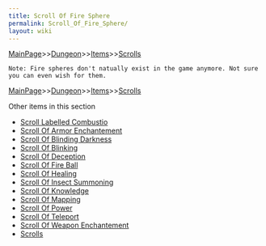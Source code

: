 ```yaml
---
title: Scroll Of Fire Sphere
permalink: Scroll_Of_Fire_Sphere/
layout: wiki
---
```


[MainPage](/keeperrl_wiki/ "wikilink")>>[Dungeon](/keeperrl_wiki/Dungeon "wikilink")>>[Items](/keeperrl_wiki/Items "wikilink")>>[Scrolls](/keeperrl_wiki/Scrolls "wikilink")

	Note: Fire spheres don't natually exist in the game anymore. Not sure you can even wish for them.

[MainPage](/keeperrl_wiki/ "wikilink")>>[Dungeon](/keeperrl_wiki/Dungeon "wikilink")>>[Items](/keeperrl_wiki/Items "wikilink")>>[Scrolls](/keeperrl_wiki/Scrolls "wikilink")

Other items in this section
-    [Scroll Labelled Combustio](/keeperrl_wiki/Scroll_Labelled_Combustio "wikilink")
-    [Scroll Of Armor Enchantement](/keeperrl_wiki/Scroll_Of_Armor_Enchantement "wikilink")
-    [Scroll Of Blinding Darkness](/keeperrl_wiki/Scroll_Of_Blinding_Darkness "wikilink")
-    [Scroll Of Blinking](/keeperrl_wiki/Scroll_Of_Blinking "wikilink")
-    [Scroll Of Deception](/keeperrl_wiki/Scroll_Of_Deception "wikilink")
-    [Scroll Of Fire Ball](/keeperrl_wiki/Scroll_Of_Fire_Ball "wikilink")
-    [Scroll Of Healing](/keeperrl_wiki/Scroll_Of_Healing "wikilink")
-    [Scroll Of Insect Summoning](/keeperrl_wiki/Scroll_Of_Insect_Summoning "wikilink")
-    [Scroll Of Knowledge](/keeperrl_wiki/Scroll_Of_Knowledge "wikilink")
-    [Scroll Of Mapping](/keeperrl_wiki/Scroll_Of_Mapping "wikilink")
-    [Scroll Of Power](/keeperrl_wiki/Scroll_Of_Power "wikilink")
-    [Scroll Of Teleport](/keeperrl_wiki/Scroll_Of_Teleport "wikilink")
-    [Scroll Of Weapon Enchantement](/keeperrl_wiki/Scroll_Of_Weapon_Enchantement "wikilink")
-    [Scrolls](/keeperrl_wiki/Scrolls "wikilink")
